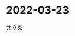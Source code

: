 # 2022-03-23

共 0 条

<!-- BEGIN WEIBO -->
<!-- 最后更新时间 Wed Mar 23 2022 20:27:17 GMT+0800 (China Standard Time) -->

<!-- END WEIBO -->
